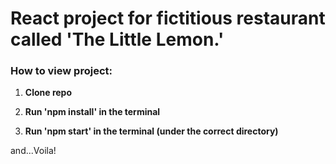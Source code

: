 # React project for fictitious restaurant called 'The Little Lemon.'

### How to view project:
1. **Clone repo**

2. **Run 'npm install' in the terminal**

3. **Run 'npm start' in the terminal (under the correct directory)**

and...Voila!

